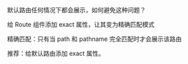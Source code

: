 默认路由任何情况下都会展示，如何避免这种问题？

给 Route 组件添加 exact 属性，让其变为精确匹配模式

精确匹配：只有当 path 和 pathname 完全匹配时才会展示该路由

推荐：给默认路由添加 exact 属性。